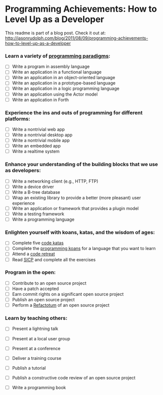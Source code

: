 Programming Achievements: How to Level Up as a Developer
========================================================

This readme is part of a blog post. Check it out at: http://jasonrudolph.com/blog/2011/08/09/programming-achievements-how-to-level-up-as-a-developer

### Learn a variety of [programming paradigms](http://en.wikipedia.org/wiki/Programming_paradigm "Programming paradigm - Wikipedia"):

* [ ] Write a program in assembly language
* [ ] Write an application in a functional language
* [ ] Write an application in an object-oriented language
* [ ] Write an application in a prototype-based language
* [ ] Write an application in a logic programming language
* [ ] Write an application using the Actor model
* [ ] Write an application in Forth

### Experience the ins and outs of programming for different platforms:

* [ ] Write a nontrivial web app
* [ ] Write a nontrivial desktop app
* [ ] Write a nontrivial mobile app
* [ ] Write an embedded app
* [ ] Write a realtime system

### Enhance your understanding of the building blocks that we use as developers:

* [ ] Write a networking client (e.g., HTTP, FTP)
* [ ] Write a device driver
* [ ] Write a B-tree database
* [ ] Wrap an existing library to provide a better (more pleasant) user experience
* [ ] Write an application or framework that provides a plugin model
* [ ] Write a testing framework
* [ ] Write a programming language

### Enlighten yourself with koans, katas, and the wisdom of ages:

* [ ] Complete five [code katas](http://en.wikipedia.org/wiki/Kata_\(programming\) "Kata (programming) - Wikipedia")
* [ ] Complete the [programming koans](http://sett.ociweb.com/sett/settJan2011.html "Learning Programming Languages with Koans - Object Computing, Inc.") for a language that you want to learn
* [ ] Attend a [code retreat](http://coderetreat.com/ "Code Retreat with Corey Haines")
* [ ] Read [SICP](http://mitpress.mit.edu/sicp/ "SICP web site") and complete all the exercises

### Program in the open:

* [ ] Contribute to an open source project
* [ ] Have a patch accepted
* [ ] Earn commit rights on a significant open source project
* [ ] Publish an open source project
* [ ] Perform a [Refactotum](http://thinkrelevance.com/blog/2007/04/03/twir.html "Refactotum") of an open source project

### Learn by teaching others:

* [ ] Present a lightning talk
* [ ] Present at a local user group
* [ ] Present at a conference
* [ ] Deliver a training course
* [ ] Publish a tutorial
* [ ] Publish a constructive code review of an open source project
* [ ] Write a programming book


